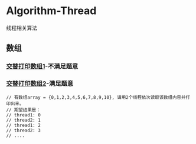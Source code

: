 # Algorithm-Thread
线程相关算法



## 数组

### [交替打印数组1](./Code/alternantPrintArray.cpp)-不满足题意

### [交替打印数组2](./Code/alternantPrintArray2.cpp)-满足题意

```
// 有数组array = {0,1,2,3,4,5,6,7,8,9,10}, 请用2个线程依次读取该数组内容并打印出来。
// 期望结果是：
// thread1: 0
// thread2: 1
// thread1: 2
// thread2: 3
// ....
```

